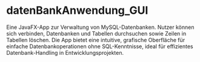 # datenBankAnwendung_GUI
Eine JavaFX-App zur Verwaltung von MySQL-Datenbanken. Nutzer können sich verbinden, Datenbanken und Tabellen durchsuchen sowie Zeilen in Tabellen löschen. Die App bietet eine intuitive, grafische Oberfläche für einfache Datenbankoperationen ohne SQL-Kenntnisse, ideal für effizientes Datenbank-Handling in Entwicklungsprojekten.
